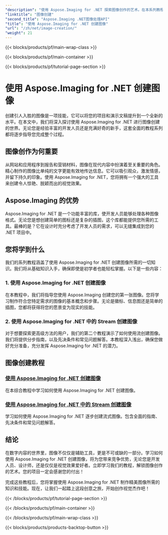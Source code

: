 ```yaml
---
"description": "使用 Aspose.Imaging for .NET 探索图像创作的艺术。在本系列教程中学习如何制作令人惊叹的视觉效果。"
"linktitle": "图像创建"
"second_title": "Aspose.Imaging .NET图像处理API"
"title": "使用 Aspose.Imaging for .NET 创建图像"
"url": "/zh/net/image-creation/"
"weight": 21
---
```


{{< blocks/products/pf/main-wrap-class >}}

{{< blocks/products/pf/main-container >}}

{{< blocks/products/pf/tutorial-page-section >}}

# 使用 Aspose.Imaging for .NET 创建图像


创建引人入胜的图像是一项技能，它可以将您的项目和演示文稿提升到一个全新的水平。在本文中，我们将深入探讨使用 Aspose.Imaging for .NET 进行图像创建的世界。无论您是经验丰富的开发人员还是充满好奇的新手，这套全面的教程系列都将逐步指导您完成整个过程。

## 图像创作为何重要

从网站和应用程序到报告和营销材料，图像在现代内容中扮演着至关重要的角色。精心制作的图像比单纯的文字更能有效地传达信息。它可以吸引观众，激发情感，并留下持久的印象。使用 Aspose.Imaging for .NET，您将拥有一个强大的工具来创建令人惊艳、脱颖而出的视觉效果。

## Aspose.Imaging 的优势

Aspose.Imaging for .NET 是一个功能丰富的库，使开发人员能够处理各种图像格式。无论您是想创建简单的图标还是复杂的插图，这个库都能提供您所需的工具。最棒的是？它在设计时充分考虑了开发人员的需求，可以无缝集成到您的 .NET 项目中。

## 您将学到什么

我们的系列教程涵盖了使用 Aspose.Imaging for .NET 创建图像所需的一切知识。我们将从基础知识入手，确保即使是初学者也能轻松掌握。以下是一些内容：

### 1. 使用 Aspose.Imaging for .NET 创建图像
   在本教程中，我们将指导您使用 Aspose.Imaging 创建您的第一张图像。您将学习制作符合您特定需求的图像的基本概念和步骤。无论是徽标、信息图还是简单的插图，您都将获得将您的愿景变为现实的技能。

### 2. 使用 Aspose.Imaging for .NET 中的 Stream 创建图像
   对于想要探索更高级方法的用户，我们的第二个教程演示了如何使用流创建图像。我们将提供分步指南，以及先决条件和常见问题解答。本教程深入浅出，确保您做好充分准备，充分发挥 Aspose.Imaging for .NET 的潜力。

## 图像创建教程
### [使用 Aspose.Imaging for .NET 创建图像](./create-an-image/)
在本综合教程中学习如何使用 Aspose.Imaging for .NET 创建图像。
### [使用 Aspose.Imaging for .NET 中的 Stream 创建图像](./create-image-using-stream/)
学习如何使用 Aspose.Imaging for .NET 逐步创建流式图像。包含全面的指南、先决条件和常见问题解答。

## 结论

在数字内容的世界里，图像不仅仅是辅助工具，更是不可或缺的一部分。学习如何使用 Aspose.Imaging for .NET 创建图像，将为您带来竞争优势，无论您是开发人员、设计师，还是仅仅是视觉效果爱好者。立即学习我们的教程，解锁图像创作的艺术。您的项目一定会感谢您的付出！

完成这些教程后，您将掌握使用 Aspose.Imaging for .NET 制作精美图像所需的知识和技能。现在，让我们一起踏上这段创意之旅，开始创作视觉杰作吧！

{{< /blocks/products/pf/tutorial-page-section >}}

{{< /blocks/products/pf/main-container >}}

{{< /blocks/products/pf/main-wrap-class >}}

{{< blocks/products/products-backtop-button >}}